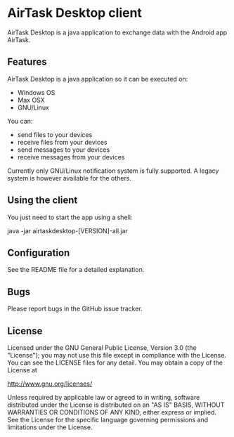 # AirTask Desktop client

AirTask Desktop is a java application to exchange data with the Android app AirTask. 

## Features

AirTask Desktop is a java application so it can be executed on:

* Windows OS
* Max OSX
* GNU/Linux

You can:

* send files to your devices
* receive files from your devices
* send messages to your devices
* receive messages from your devices

Currently only GNU/Linux notification system is fully supported. A legacy system is
however available for the others.

## Using the client

You just need to start the app using a shell:

java -jar airtaskdesktop-[VERSION]-all.jar

## Configuration

See the README file for a detailed explanation.

## Bugs

Please report bugs in the GitHub issue tracker.

## License

Licensed under the GNU General Public License, Version 3.0 (the "License");
you may not use this file except in compliance with the License. You can
see the LICENSE files for any detail. You may obtain a copy of the License at

http://www.gnu.org/licenses/

Unless required by applicable law or agreed to in writing, software
distributed under the License is distributed on an "AS IS" BASIS,
WITHOUT WARRANTIES OR CONDITIONS OF ANY KIND, either express or implied.
See the License for the specific language governing permissions and
limitations under the License.